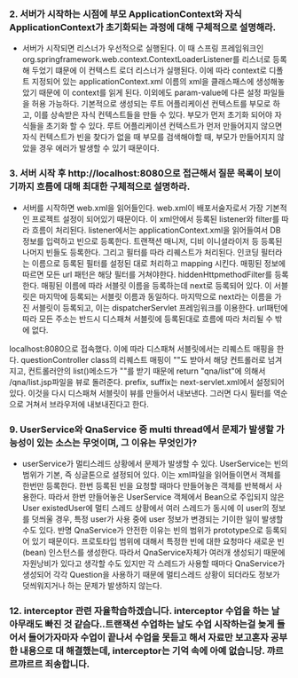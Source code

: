 ### 2. 서버가 시작하는 시점에 부모 ApplicationContext와 자식 ApplicationContext가 초기화되는 과정에 대해 구체적으로 설명해라.
* 서버가 시작되면 리스너가 우선적으로 실행된다. 이 때 스프링 프레임워크인 org.springframework.web.context.ContextLoaderListener를 리스너로 등록해 두었기 떄문에 이 컨텍스트 로더 리스너가 실행된다. 이에 따라 context로 디폴트 지정되어 있는 applicationContext.xml 이름의 xml을 클래스패스에 생성해놓았기 때문에 이 context를 읽게 된다. 이외에도 param-value에 다른 설정 파일들을 허용 가능하다. 
 기본적으로 생성되는 루트 어플리케이션 컨텍스트를 부모로 하고, 이를 상속받은 자식 컨텍스트들을 만들 수 있다. 부모가 먼저 초기화 되어야 자식들을 초기화 할 수 있다. 루트 어플리케이션 컨텍스트가 먼저 만들어지지 않으면 자식 컨텍스트가 빈을 찾다가 없을 때 부모를 검색해야할 때, 부모가 만들어지지 않았을 경우 에러가 발생할 수 있기 때문이다. 

### 3. 서버 시작 후 http://localhost:8080으로 접근해서 질문 목록이 보이기까지 흐름에 대해 최대한 구체적으로 설명하라. 
* 서버를 시작하면 web.xml을 읽어들인다. web.xml이 배포서술자로서 가장 기본적인 프로젝트 설정이 되어있기 때문이다. 이 xml안에서 등록된 listener와 filter를 따라 흐름이 처리된다. listener에서는 applicationContext.xml을 읽어들여서 DB 정보를 입력하고 빈으로 등록한다. 트랜잭션 매니저, 디비 이니셜라이저 등 등록된 나머지 빈들도 등록한다.
 그리고 필터를 따라 리퀘스트가 처리된다. 인코딩 필터라는 이름으로 등록된 필터를 설정된 대로 처리하고 mapping 시킨다. 매핑된 정보에 따르면 모든 url 패턴은 해당 필터를 거쳐야한다. hiddenHttpmethodFilter를 등록한다. 매핑된 이름에 따라 서블릿 이름을 등록하는데 next로 등록되어 있다. 이 서블릿은 마지막에 등록되는 서블릿 이름과 동일하다. 
  마지막으로 next라는 이름을 가진 서블릿이 등록되고, 이는 dispatcherServlet 프레임워크를 이용한다. url패턴에 따라 모든 주소는 반드시 디스패쳐 서블릿에 등록된대로 흐름에 따라 처리될 수 밖에 없다. 

localhost:8080으로 접속했다. 이에 따라 디스패쳐 서블릿에서는 리퀘스트 매핑을 한다. questionController class의 리퀘스트 매핑이 ""도 받아서 해당 컨트롤러로 넘겨지고, 컨트롤러안의 list()메소드가 ""를 받기 때문에 return "qna/list"에 의해서 /qna/list.jsp파일을 뷰로 돌려준다. prefix, suffix는 next-servlet.xml에서 설정되어 있다. 이것을 다시 디스패쳐 서블릿이 뷰를 만들어서 내보낸다. 그러면 다시 필터를 역순으로 거쳐서 브라우저에 내보내진다고 한다. 

### 9. UserService와 QnaService 중 multi thread에서 문제가 발생할 가능성이 있는 소스는 무엇이며, 그 이유는 무엇인가?
* userService가 멀티스레드 상황에서 문제가 발생할 수 있다. UserService는 빈의 범위가 기본, 즉 싱글톤으로 설정되어 있다. 이는 xml파일을 읽어들이면서 객체를 한번만 등록한다. 한번 등록된 빈을 요청할 때마다 만들어놓은 객체를 반복해서 사용한다. 따라서 한번 만들어놓은 UserService 객체에서 Bean으로 주입되지 않은 User existedUser에 멀티 스레드 상황에서 여러 스레드가 동시에 이 user의 정보를 덧씌울 경우, 특정 user가 사용 중에 user 정보가 변경되는 기이한 일이 발생할 수도 있다. 
 반명 QnaService가 안전한 이유는 빈의 범위가 prototype으로 등록되어 있기 때문이다. 프로토타입 범위에 대해서 특정한 빈에 대한 요청마다 새로운 빈(bean) 인스턴스를 생성한다.  따라서 QnaService자체가 여러개 생성되기 때문에 자원낭비가 있다고 생각할 수도 있지만 각 스레드가 사용할 때마다 QnaService가 생성되어 각각 Question을 사용하기 때문에 멀티스레드 상황이 되더라도 정보가 덧씌워지거나 하는 문제가 발생하지 않는다. 
 
 ### 12. interceptor 관련 자율학습하겠습니다. interceptor 수업을 하는 날 아무래도 빠진 것 같슴다..트랜잭션 수업하는 날도 수업 시작하는걸 늦게 들어서 들어가자마자 수업이 끝나서 수업을 못듣고 해서 자료만 보고혼자 공부한 내용으로 대 해결했는데, interceptor는 기억 속에 아예 없습니당. 꺄르르꺄르르 죄송합니다. 